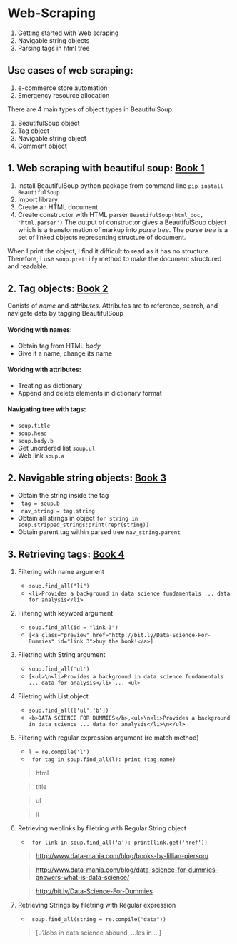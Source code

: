 # Web-Scraping

01. Getting started with Web scraping
02. Navigable string objects
03. Parsing tags in html tree

## Use cases of web scraping:
1. e-commerce store automation
2. Emergency resource allocation

There are 4 main types of object types in BeautifulSoup:
1. BeautifulSoup object
2. Tag object
3. Navigable string object
4. Comment object

## 1. Web scraping with beautiful soup: [Book 1](https://github.com/Adhira-Deogade/Web-Scraping/blob/master/web%20scraping%20with%20beautiful%20soup.ipynb)
  1. Install BeautifulSoup python package from command line ```pip install BeautifulSoup```
  2. Import library
  3. Create an HTML document
  4. Create constructor with HTML parser ```BeautifulSoup(html_doc, 'html.parser')```
The output of constructor gives a BeautifulSoup object which is a transformation of markup into *parse tree*. The *parse tree* is a set of linked objects representing structure of document.

When I print the object, I find it difficult to read as it has no structure. Therefore, I use ```soup.prettify``` method to make the document structured and readable.

## 2. Tag objects: [Book 2](https://github.com/Adhira-Deogade/Web-Scraping/blob/master/Web%20scraping%20action.ipynb)
Conists of *name* and *attributes*. Attributes are to reference, search, and navigate data by tagging BeautifulSoup
#### Working with names:
  - Obtain tag from HTML *body*
  - Give it a name, change its name
#### Working with attributes:
  - Treating as dictionary
  - Append and delete elements in dictionary format
#### Navigating tree with tags:
  - ```soup.title```
  - ```soup.head```
  - ```soup.body.b```
  - Get unordered list ```soup.ul```
  - Web link ```soup.a```
 
## 2. Navigable string objects: [Book 3](https://github.com/Adhira-Deogade/Web-Scraping/blob/master/Navigable%20string%20objects.ipynb)
  - Obtain the string inside the tag
  - ``` tag = soup.b```
  - ``` nav_string = tag.string```
  - Obtain all stirngs in object ```for string in soup.stripped_strings:print(repr(string))```
  - Obtain parent tag within parsed tree ```nav_string.parent```
  
## 3. Retrieving tags: [Book 4](https://github.com/Adhira-Deogade/Web-Scraping/blob/master/Working%20with%20parsed%20data.ipynb)
  1. Filtering with name argument
     - ```soup.find_all("li")```
     - ```<li>Provides a background in data science fundamentals ... data for analysis</li>```
  
  2. Filtering with keyword argument
     - ```soup.find_all(id = "link 3")```
     - ```[<a class="preview" href="http://bit.ly/Data-Science-For-Dummies" id="link 3">buy the book!</a>]```
  
  3. Filetring with String argument
     - ```soup.find_all('ul')```
     - ```[<ul>\n<li>Provides a background in data science fundamentals ... data for analysis</li> ... <ul>```
  
  4. Filetring with List object
     - ```soup.find_all(['ul','b'])```
     - ```<b>DATA SCIENCE FOR DUMMIES</b>,<ul>\n<li>Provides a background in data science ... data for analysis</li>\n</ul>```
  
  5. Filtering with regular expression argument (re match method)
     - ```l = re.compile('l')```
     - ``` for tag in soup.find_all(l): print (tag.name)```
      > html
      
      > title
      
      > ul
      
      > li
 
  6. Retrieving weblinks by filetring with Regular String object
     - ``` for link in soup.find_all('a'): print(link.get('href'))```
      > http://www.data-mania.com/blog/books-by-lillian-pierson/
  
      > http://www.data-mania.com/blog/data-science-for-dummies-answers-what-is-data-science/
  
      > http://bit.ly/Data-Science-For-Dummies
  
  7. Retrieving Strings by filetring with Regular expression
     - ``` soup.find_all(string = re.compile("data"))```
      > [u'Jobs in data science abound, ...les in ...]
